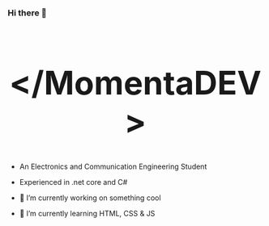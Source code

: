 ### Hi there 👋

<link
    href="https://fonts.googleapis.com/css2?family=Poppins:wght@900&family=Roboto+Condensed:wght@700&display=swap"
    rel="stylesheet"
  />
<h1 align="center" style="font-size: 64;"><strong>&lt/MomentaDEV&gt</strong></h1>

- An Electronics and Communication Engineering Student
- Experienced in .net core and C#

- 🔭 I’m currently working on something cool
- 🌱 I’m currently learning HTML, CSS & JS
<!--
- 💬 Ask me about ...
- 📫 How to reach me: ...
- 😄 Pronouns: ...
- ⚡ Fun fact: ...
  -->
